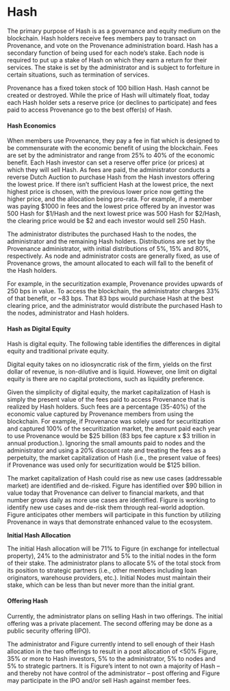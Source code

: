 # Hash

The primary purpose of Hash is as a governance and equity medium on the blockchain.  Hash holders receive fees members pay to transact on Provenance, and vote on the Provenance administration board.  Hash has a secondary function of being used for each node’s stake.  Each node is required to put up a stake of Hash on which they earn a return for their services. The stake is set by the administrator and is subject to forfeiture in certain situations, such as termination of services.

Provenance has a fixed token stock of 100 billion Hash. Hash cannot be created or destroyed. While the price of Hash will ultimately float, today each Hash holder sets a reserve price \(or declines to participate\) and fees paid to access Provenance go to the best offer\(s\) of Hash. 

#### Hash Economics

When members use Provenance, they pay a fee in fiat which is designed to be commensurate with the economic benefit of using the blockchain. Fees are set by the administrator and range from 25% to 40% of the economic benefit.  Each Hash investor can set a reserve offer price \(or prices\) at which they will sell Hash. As fees are paid, the administrator conducts a reverse Dutch Auction to purchase Hash from the Hash investors offering the lowest price. If there isn’t sufficient Hash at the lowest price, the next highest price is chosen, with the previous lower price now getting the higher price, and the allocation being pro-rata. For example, if a member was paying $1000 in fees and the lowest price offered by an investor was 500 Hash for $1/Hash and the next lowest price was 500 Hash for $2/Hash, the clearing price would be $2 and each investor would sell 250 Hash.

The administrator distributes the purchased Hash to the nodes, the administrator and the remaining Hash holders. Distributions are set by the Provenance administrator, with initial distributions of 5%, 15% and 80%, respectively. As node and administrator costs are generally fixed, as use of Provenance grows, the amount allocated to each will fall to the benefit of the Hash holders.

For example, in the securitization example, Provenance provides upwards of 250 bps in value.  To access the blockchain, the administrator charges 33% of that benefit, or ~83 bps. That 83 bps would purchase Hash at the best clearing price, and the administrator would distribute the purchased Hash to the nodes, administrator and Hash holders.  


#### **Hash as Digital Equity**

Hash is digital equity. The following table identifies the differences in digital equity and traditional private equity.

Digital equity takes on no idiosyncratic risk of the firm, yields on the first dollar of revenue, is non-dilutive and is liquid. However, one limit on digital equity is there are no capital protections, such as liquidity preference.

Given the simplicity of digital equity, the market capitalization of Hash is simply the present value of the fees paid to access Provenance that is realized by Hash holders. Such fees are a percentage \(35-40%\) of the economic value captured by Provenance members from using the blockchain.  For example, if Provenance was solely used for securitization and captured 100% of the securitization market, the amount paid each year to use Provenance would be $25 billion \(83 bps fee capture x $3 trillion in annual production.\). Ignoring the small amounts paid to nodes and the administrator and using a 20% discount rate and treating the fees as a perpetuity, the market capitalization of Hash \(i.e., the present value of fees\) if Provenance was used only for securitization would be $125 billion.

The market capitalization of Hash could rise as new use cases \(addressable market\) are identified and de-risked. Figure has identified over $90 billion in value today that Provenance can deliver to financial markets, and that number grows daily as more use cases are identified.  Figure is working to identify new use cases and de-risk them through real-world adoption. Figure anticipates other members will participate in this function by utilizing Provenance in ways that demonstrate enhanced value to the ecosystem.

**Initial Hash Allocation**

The initial Hash allocation will be 71% to Figure \(in exchange for intellectual property\), 24% to the administrator and 5% to the initial nodes in the form of their stake. The administrator plans to allocate 5% of the total stock from its position to strategic partners \(i.e., other members including loan originators, warehouse providers, etc.\). Initial Nodes must maintain their stake, which can be less than but never more than the initial grant.

#### Offering Hash

Currently, the administrator plans on selling Hash in two offerings. The initial offering was a private placement. The second offering may be done as a public security offering \(IPO\).  

The administrator and Figure currently intend to sell enough of their Hash allocation in the two offerings to result in a post allocation of &lt;50% Figure, 35% or more to Hash investors, 5% to the administrator, 5% to nodes and 5% to strategic partners. It is Figure’s intent to not own a majority of Hash – and thereby not have control of the administrator – post offering and Figure may participate in the IPO and/or sell Hash against member fees.  
  




  






